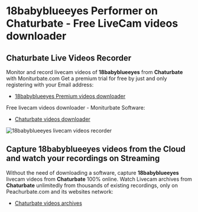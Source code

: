 # 18babyblueeyes Performer on Chaturbate - Free LiveCam videos downloader

## Chaturbate Live Videos Recorder

Monitor and record livecam videos of **18babyblueeyes** from **Chaturbate** with Moniturbate.com
Get a premium trial for free by just and only registering with your Email address:
* [18babyblueeyes Premium videos downloader](https://moniturbate.com/request-demo-licence-key.html)

Free livecam videos downloader - Moniturbate Software:
* [Chaturbate videos downloader](https://moniturbate.com/moniturbate-download-software.html)

![18babyblueeyes livecam videos recorder](https://peachurnet.com/templates/moniturbate-software.png)


## Capture 18babyblueeyes videos from the Cloud and watch your recordings on Streaming

Without the need of downloading a software, capture **18babyblueeyes** livecam videos from **Chaturbate** 100% online.
Watch Livecam archives from **Chaturbate** unlimitedly from thousands of existing recordings, only on Peachurbate.com and its websites network:
* [Chaturbate videos archives](https://peachurnet.com/)